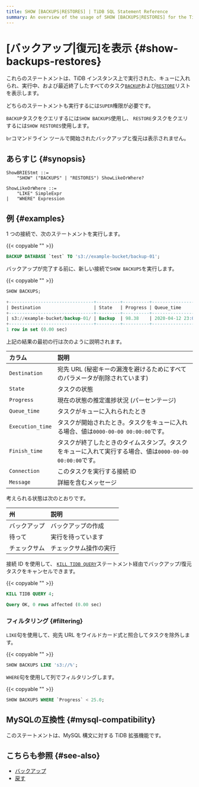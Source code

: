 ```yaml
---
title: SHOW [BACKUPS|RESTORES] | TiDB SQL Statement Reference
summary: An overview of the usage of SHOW [BACKUPS|RESTORES] for the TiDB database.
---
```


# [バックアップ|復元]を表示 {#show-backups-restores}

これらのステートメントは、TiDB インスタンス上で実行された、キューに入れられ、実行中、および最近終了したすべてのタスク[`BACKUP`](/sql-statements/sql-statement-backup.md)および[`RESTORE`](/sql-statements/sql-statement-restore.md)リストを表示します。

どちらのステートメントも実行するには`SUPER`権限が必要です。

`BACKUP`タスクをクエリするには`SHOW BACKUPS`使用し、 `RESTORE`タスクをクエリするには`SHOW RESTORES`使用します。

`br`コマンドライン ツールで開始されたバックアップと復元は表示されません。

## あらすじ {#synopsis}

```ebnf+diagram
ShowBRIEStmt ::=
    "SHOW" ("BACKUPS" | "RESTORES") ShowLikeOrWhere?

ShowLikeOrWhere ::=
    "LIKE" SimpleExpr
|   "WHERE" Expression
```

## 例 {#examples}

1 つの接続で、次のステートメントを実行します。

{{< copyable "" >}}

```sql
BACKUP DATABASE `test` TO 's3://example-bucket/backup-01';
```

バックアップが完了する前に、新しい接続で`SHOW BACKUPS`を実行します。

{{< copyable "" >}}

```sql
SHOW BACKUPS;
```

```sql
+--------------------------------+---------+----------+---------------------+---------------------+-------------+------------+---------+
| Destination                    | State   | Progress | Queue_time          | Execution_time      | Finish_time | Connection | Message |
+--------------------------------+---------+----------+---------------------+---------------------+-------------+------------+---------+
| s3://example-bucket/backup-01/ | Backup  | 98.38    | 2020-04-12 23:09:03 | 2020-04-12 23:09:25 |        NULL |          4 | NULL    |
+--------------------------------+---------+----------+---------------------+---------------------+-------------+------------+---------+
1 row in set (0.00 sec)
```

上記の結果の最初の行は次のように説明されます。

| カラム              | 説明                                                              |
| :--------------- | :-------------------------------------------------------------- |
| `Destination`    | 宛先 URL (秘密キーの漏洩を避けるためにすべてのパラメータが削除されています)                       |
| `State`          | タスクの状態                                                          |
| `Progress`       | 現在の状態の推定進捗状況 (パーセンテージ)                                          |
| `Queue_time`     | タスクがキューに入れられたとき                                                 |
| `Execution_time` | タスクが開始されたとき。タスクをキューに入れる場合、値は`0000-00-00 00:00:00`です。            |
| `Finish_time`    | タスクが終了したときのタイムスタンプ。タスクをキューに入れて実行する場合、値は`0000-00-00 00:00:00`です。 |
| `Connection`     | このタスクを実行する接続 ID                                                 |
| `Message`        | 詳細を含むメッセージ                                                      |

考えられる状態は次のとおりです。

| 州      | 説明          |
| :----- | :---------- |
| バックアップ | バックアップの作成   |
| 待って    | 実行を待っています   |
| チェックサム | チェックサム操作の実行 |

接続 ID を使用して、 [`KILL TIDB QUERY`](/sql-statements/sql-statement-kill.md)ステートメント経由でバックアップ/復元タスクをキャンセルできます。

{{< copyable "" >}}

```sql
KILL TIDB QUERY 4;
```

```sql
Query OK, 0 rows affected (0.00 sec)
```

### フィルタリング {#filtering}

`LIKE`句を使用して、宛先 URL をワイルドカード式と照合してタスクを除外します。

{{< copyable "" >}}

```sql
SHOW BACKUPS LIKE 's3://%';
```

`WHERE`句を使用して列でフィルタリングします。

{{< copyable "" >}}

```sql
SHOW BACKUPS WHERE `Progress` < 25.0;
```

## MySQLの互換性 {#mysql-compatibility}

このステートメントは、MySQL 構文に対する TiDB 拡張機能です。

## こちらも参照 {#see-also}

-   [バックアップ](/sql-statements/sql-statement-backup.md)
-   [戻す](/sql-statements/sql-statement-restore.md)
